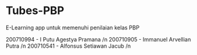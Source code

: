 # Tubes-PBP
E-Learning app untuk memenuhi penilaian kelas PBP

200710994 - I Putu Agestya Pramana /n
200710905 - Immanuel  Arvellian Putra /n
200710541 - Alfonsus Setiawan Jacub /n
